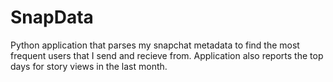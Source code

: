 # SnapData

Python application that parses my snapchat metadata to find the most frequent users that I send and recieve from. Application also reports the top days for story views in the last month.
